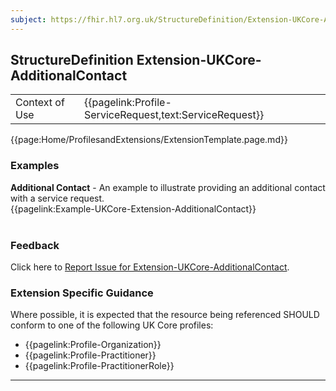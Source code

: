 ```yaml
---
subject: https://fhir.hl7.org.uk/StructureDefinition/Extension-UKCore-AdditionalContact
---
```

## StructureDefinition Extension-UKCore-AdditionalContact


<table id="addToTranspose">
<tr><td>Context of Use</td>
<td>{{pagelink:Profile-ServiceRequest,text:ServiceRequest}}</td>
</tr>
</table>

{{page:Home/ProfilesandExtensions/ExtensionTemplate.page.md}}

<div id="Examples" class="tabcontent">
  <h3>Examples</h3>
  <b>Additional Contact</b> - An example to illustrate providing an additional contact with a service request.<br>
{{pagelink:Example-UKCore-Extension-AdditionalContact}}
<br><br>
</div>

<div id="Feedback" class="tabcontent">
  <h3>Feedback</h3>
Click here to <a href="https://simplifier.net/HL7FHIRUKCoreR4/Extension-UKCore-AdditionalContact/~issues?level=File">Report Issue for Extension-UKCore-AdditionalContact</a>.
</div>

<h3 id="guidance-additionalcontact">Extension Specific Guidance</h3>

Where possible, it is expected that the resource being referenced SHOULD conform to one of the following UK Core profiles:

- {{pagelink:Profile-Organization}}
- {{pagelink:Profile-Practitioner}}
- {{pagelink:Profile-PractitionerRole}}


---
